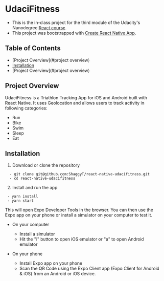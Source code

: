 # UdaciFitness

  * This is the in-class project for the third module of the Udacity's Nanodegree [ React course](https://www.udacity.com/course/react-nanodegree--nd019).
  * This project was bootstrapped with [Create React Native App](https://github.com/react-community/create-react-native-app).

## Table of Contents

- [Project Overview](#project overview)
- [Installation](#installation)
- [Project Overview](#project overview)

## Project Overview

UdaciFitness is a Triathlon Tracking App for iOS and Android built with React Native. It uses Geolocation and allows users to track 
activity in following categories:
* Run
* Bike
* Swim
* Sleep
* Eat
 
## Installation

  1. Download or clone the repository
  ```
    - git clone git@github.com:ShaggyT/react-native-udacifitness.git
    - cd react-native-udacifitness
  ```
  2. Install and run the app
   ```
    - yarn install
    - yarn start
  ```

This will open Expo Developer Tools in the browser. You can then use the Expo app on your phone or install a simulator on your computer to test it.

* On your computer 
    * Install a simulator
    * Hit the "i" button to open iOS emulator or "a" to open Android emulator

* On your phone
    * Install Expo app on your phone 
    * Scan the QR Code using the Expo Client app (Expo Client for Android & iOS) from an Android or iOS device.

